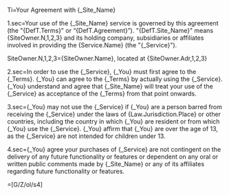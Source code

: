 Ti=Your Agreement with {_Site_Name}

1.sec=Your use of the {_Site_Name} service is governed by this agreement (the "{DefT.Terms}" or “{DefT.Agreement}”). "{DefT.Site_Name}" means {SiteOwner.N,1,2,3} and its holding company, subsidiaries or affiliates involved in providing the {Service.Name} (the "{_Service}").

SiteOwner.N,1,2,3={SiteOwner.Name}, located at {SiteOwner.Adr,1,2,3}

2.sec=In order to use the {_Service}, {_You} must first agree to the {_Terms}. {_You} can agree to the {_Terms} by actually using the {_Service}. {_You} understand and agree that {_Site_Name} will treat your use of the {_Service} as acceptance of the {_Terms} from that point onwards.

3.sec={_You} may not use the {_Service} if {_You} are a person barred from receiving the {_Service} under the laws of {Law.Jurisdiction.Place} or other countries, including the country in which {_You} are resident or from which {_You} use the {_Service}. {_You} affirm that {_You} are over the age of 13, as the {_Service} are not intended for children under 13.

4.sec={_You} agree your purchases of {_Service} are not contingent on the delivery of any future functionality or features or dependent on any oral or written public comments made by {_Site_Name} or any of its affiliates regarding future functionality or features.

=[G/Z/ol/s4]
